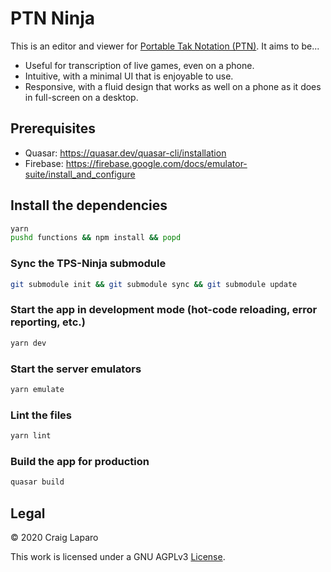 PTN Ninja
===

This is an editor and viewer for [Portable Tak Notation (PTN)](https://ustak.org/portable-tak-notation/). It aims to be...

- Useful for transcription of live games, even on a phone.
- Intuitive, with a minimal UI that is enjoyable to use.
- Responsive, with a fluid design that works as well on a phone as it does in full-screen on a desktop.

## Prerequisites
- Quasar: https://quasar.dev/quasar-cli/installation
- Firebase: https://firebase.google.com/docs/emulator-suite/install_and_configure

## Install the dependencies
```bash
yarn
pushd functions && npm install && popd
```

### Sync the TPS-Ninja submodule
```bash
git submodule init && git submodule sync && git submodule update
```

### Start the app in development mode (hot-code reloading, error reporting, etc.)
```bash
yarn dev
```

### Start the server emulators
```bash
yarn emulate
```

### Lint the files
```bash
yarn lint
```

### Build the app for production
```bash
quasar build
```

Legal
---

&copy; 2020 Craig Laparo

This work is licensed under a GNU AGPLv3 [License](https://www.gnu.org/licenses/agpl-3.0.en.html).
